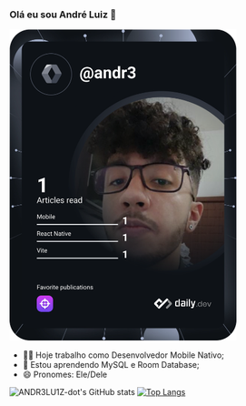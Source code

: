 ### Olá eu sou André Luiz 👋

<a href="https://app.daily.dev/DailyDevTips"><img src="https://github.com/ANDR3LU1Z-dot/ANDR3LU1Z-dot/blob/main/devcard.svg" width="400" alt="André Luiz's Dev Card"/></a>



- 👨‍💻 Hoje trabalho como Desenvolvedor Mobile Nativo;
- 📖 Estou aprendendo MySQL e Room Database;
- 😄 Pronomes: Ele/Dele

<!-- [![ANDR3LU1Z-dot's GitHub stats](https://github-readme-stats.vercel.app/api?username=ANDR3LU1Z-dot)](https://github.com/ANDR3LU1Z-dot/github-readme-stats) -->
![ANDR3LU1Z-dot's GitHub stats](https://github-readme-stats.vercel.app/api?username=ANDR3LU1Z-dot&show_icons=true&theme=tokyonight)
[![Top Langs](https://github-readme-stats.vercel.app/api/top-langs/?username=ANDR3LU1Z-dot&layout=donut)](https://github.com/ANDR3LU1Z-dot/github-readme-stats)
<!--
**ANDR3LU1Z-dot/ANDR3LU1Z-dot** is a ✨ _special_ ✨ repository because its `README.md` (this file) appears on your GitHub profile.

Here are some ideas to get you started:

- 🔭 I’m currently working on ...
- 🌱 I’m currently learning ...
- 👯 I’m looking to collaborate on ...
- 🤔 I’m looking for help with ...
- 💬 Ask me about ...
- 📫 How to reach me: ...

- 😄 Pronouns: ...
- ⚡ Fun fact: ...
-->
